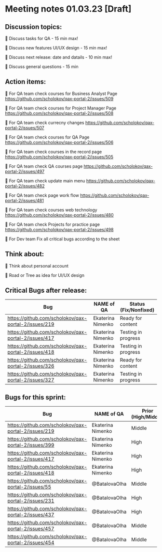 # Meeting notes 01.03.23 [Draft] 

## Discussion topics: 

:black_square_button: Discuss tasks for QA - 15 min max!

:black_square_button: Discuss new features UI/UX design - 15 min max!

:black_square_button: Discuss next release: date and datails - 10 min max! 

:black_square_button: Discuss general questions - 15 min 


## Action items:

:black_square_button: For QA team check courses for Business Analyst Page https://github.com/scholokov/qax-portal-2/issues/509 

:black_square_button: For QA team check courses for Project Manager Page https://github.com/scholokov/qax-portal-2/issues/508 

:black_square_button: For QA team check currecny changes https://github.com/scholokov/qax-portal-2/issues/507 

:black_square_button: For QA team check courses for QA Page https://github.com/scholokov/qax-portal-2/issues/506 

:black_square_button: For QA team check courses in the record page https://github.com/scholokov/qax-portal-2/issues/505 

:black_square_button: For QA team check QA courses page https://github.com/scholokov/qax-portal-2/issues/497 

:black_square_button: For QA team check update main menu https://github.com/scholokov/qax-portal-2/issues/482

:black_square_button: For QA team check page work flow https://github.com/scholokov/qax-portal-2/issues/481 

:black_square_button: For QA team check courses web technology https://github.com/scholokov/qax-portal-2/issues/480 

:black_square_button: For QA team check Projects for practice page https://github.com/scholokov/qax-portal-2/issues/498 

:black_square_button: For Dev team Fix all critical bugs according to the sheet   

## Think about:  

:black_square_button: Think about personal account 

:black_square_button: Road or Tree as idea for UI/UX design  

## Critical Bugs after release:  

| Bug                |   NAME of QA   | Status (Fix/Nonfixed) |
|---------------------|---------|------| 
|https://github.com/scholokov/qax-portal-2/issues/219|Ekaterina Nimenko |  Ready for content |
|https://github.com/scholokov/qax-portal-2/issues/417|Ekaterina Nimenko | Testing in progress|
|https://github.com/scholokov/qax-portal-2/issues/418|Ekaterina Nimenko | Testing in progress | 
|https://github.com/scholokov/qax-portal-2/issues/326|Ekaterina Nimenko | Ready for content |
|https://github.com/scholokov/qax-portal-2/issues/327|Ekaterina Nimenko |Testing in progress |  

## Bugs for this sprint: 
| Bug                |   NAME of QA   | Prior (High/Middle)|Status  |
|--------------------|----------------|----------| -------------|
| https://github.com/scholokov/qax-portal-2/issues/219|Ekaterina Nimenko| Middle  | Ready for content | 
| https://github.com/scholokov/qax-portal-2/issues/399|Ekaterina Nimenko| High    | Ready for content |
| https://github.com/scholokov/qax-portal-2/issues/417|Ekaterina Nimenko| High    | Testing in progress |
| https://github.com/scholokov/qax-portal-2/issues/418|Ekaterina Nimenko| High    | Testing in progress|
| https://github.com/scholokov/qax-portal-2/issues/55 |@BatalovaOlha| Middle  | Ready for documentation |
| https://github.com/scholokov/qax-portal-2/issues/231|@BatalovaOlha| High    | Ready for review |
| https://github.com/scholokov/qax-portal-2/issues/437|@BatalovaOlha| High    | Need more info |
| https://github.com/scholokov/qax-portal-2/issues/457|@BatalovaOlha| Middle  | Ready for documentation |
| https://github.com/scholokov/qax-portal-2/issues/454|@BatalovaOlha| Middle  | Ready for Dev|
